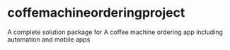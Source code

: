 # coffemachineorderingproject
A complete solution package for A coffee machine ordering app including automation and mobile apps
